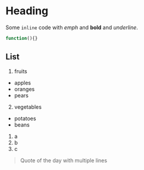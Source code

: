 # Heading

Some `inline` code with *emph* and **bold** and _underline_.

```javascript foo bar
function(){}
```

## List

1. fruits
  * apples
  * oranges
  * pears
2. vegetables
  - potatoes
  - beans

1) a
2) b
3) c

> Quote of the day
> with multiple lines
